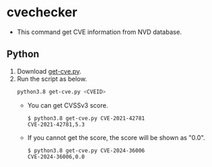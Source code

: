 # cvechecker
- This command get CVE information from NVD database. 

## Python
1. Download [get-cve.py](python/get-cve.py).
1. Run the script as below.
   ```sh
   python3.8 get-cve.py <CVEID>
   ```
   - You can get CVSSv3 score.
     ```
     $ python3.8 get-cve.py CVE-2021-42781
     CVE-2021-42781,5.3
     ```
   - If you cannot get the score, the score will be shown as "0.0".
     ```
     $ python3.8 get-cve.py CVE-2024-36006
     CVE-2024-36006,0.0
     ```
